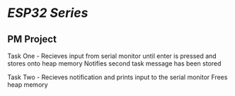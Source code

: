 # _ESP32 Series_

## PM Project 

Task One - 
Recieves input from serial monitor until enter is pressed and stores onto heap memory
Notifies second task message has been stored

Task Two -
Recieves notification and prints input to the serial monitor
Frees heap memory 
